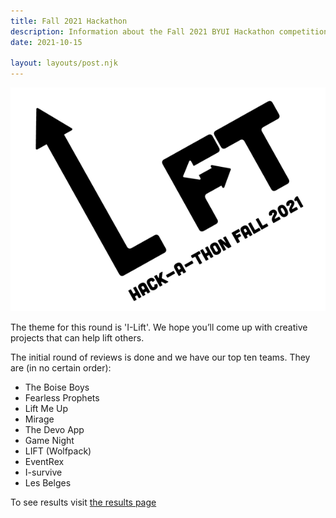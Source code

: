 ```yaml
---
title: Fall 2021 Hackathon
description: Information about the Fall 2021 BYUI Hackathon competition.
date: 2021-10-15

layout: layouts/post.njk
---
```


<div><img src="/img/f21-ilift-logo_600.png" alt="Fall 2021 theme: I lift" class="f21-logo"></div>

<!-- ![img/f21-hackathon-logo.jpg](../../img/f21-ilift-logo.png "Fall 2021 theme: I lift") -->

The theme for this round is 'I-Lift'. We hope you’ll come up with creative projects that can help lift others.

The initial round of reviews is done and we have our top ten teams. They are (in no certain order):

- The Boise Boys
- Fearless Prophets
- Lift Me Up
- Mirage
- The Devo App
- Game Night
- LIFT (Wolfpack)
- EventRex
- I-survive
- Les Belges

To see results visit [the results page](/fall2021/)
